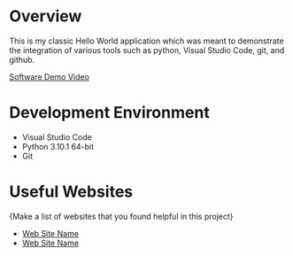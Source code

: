 # Overview

This is my classic Hello World application which was meant to demonstrate the integration of various tools such as python, Visual Studio Code, git, and github.

[Software Demo Video](http://youtube.link.goes.here)

# Development Environment

* Visual Studio Code
* Python 3.10.1 64-bit
* Git
  
# Useful Websites

{Make a list of websites that you found helpful in this project}
* [Web Site Name](http://url.link.goes.here)
* [Web Site Name](http://url.link.goes.here)